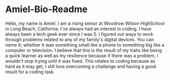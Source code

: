 # Amiel-Bio-Readme
Hello, my name is Amiel. I am a rising senior at Woodrow Wilson HighSchool in Long Beach, California. I've always had an interest in coding. I have always been a tech geek ever since I was 5. I figured out ways to work through problems related to any of my family's digital devices. You can name it; whether it was something small like a phone to something big like a computer or television. I believe that this is the result of my traits like being a quick learner as well as my resilience because if there was a problem, I wouldn’t stop trying until it was fixed. This relates to coding because as hard as it may get, I still love overcoming a challenge and having a good result for a coding task
